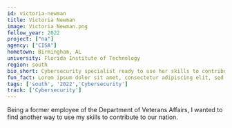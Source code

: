 ```yaml
---
id: victoria-newman
title: Victoria Newman
image: Victoria Newman.png
fellow_year: 2022
project: ["na"]
agency: ["CISA"]
hometown: Birmingham, AL
university: Florida Institute of Technology
region: south
bio_short: Cybersecurity specialist ready to use her skills to contribute to our nation. 
fun_fact: Lorem ipsum dolor sit amet, consectetur adipiscing elit, sed do eiusmod tempor incididunt ut labore et dolore magna aliqua. Ut quis nostrud laboris. nisi ut aliquip ex ea commodo consequat.
tags: ['south', '2022','Cybersecurity']
track: ['Cybersecurity']
---
```


Being a former employee of the Department of Veterans Affairs, I wanted to find another way to use my skills to contribute to our nation. 